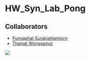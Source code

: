 # HW_Syn_Lab_Pong

## Collaborators

- [Punyaphat Surakiatkamjorn](https://github.com/punyaphatsura)
- [Thamat Wongsamut](https://github.com/ThanatWonsamut)

![](https://komarev.com/ghpvc/?username=HW_Syn_Lab_Pong&style=for-the-badge&color=lightgrey&label=REPOSITORY+VIEWS)

